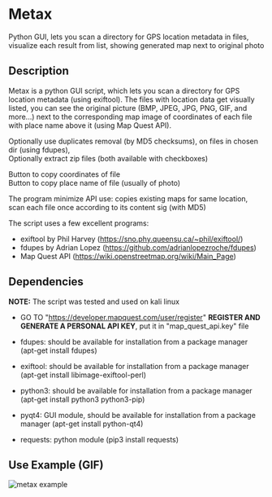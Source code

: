# Metax
Python GUI, lets you scan a directory for GPS location metadata in files, visualize each result from list, showing generated map next to original photo

## Description

Metax is a python GUI script, which lets you scan a directory for GPS location metadata (using exiftool).
The files with location data get visually listed, you can see the original picture (BMP, JPEG, JPG, PNG, GIF, and more...)
next to the corresponding map image of coordinates of each file with place name above it (using Map Quest API).

Optionally use duplicates removal (by MD5 checksums), on files in chosen dir (using fdupes), \
Optionally extract zip files (both available with checkboxes)

Button to copy coordinates of file \
Button to copy place name of file (usually of photo)

The program minimize API use: copies existing maps for same location, scan each file once according to its content sig (with MD5)

The script uses a few excellent programs:
* exiftool by Phil Harvey (https://sno.phy.queensu.ca/~phil/exiftool/)
* fdupes by Adrian Lopez (https://github.com/adrianlopezroche/fdupes)
* Map Quest API (https://wiki.openstreetmap.org/wiki/Main_Page)


## Dependencies

**NOTE:** The script was tested and used on kali linux

* GO TO "https://developer.mapquest.com/user/register" **REGISTER AND GENERATE A PERSONAL API KEY**, put it in "map_quest_api.key" file

* fdupes: should be available for installation from a package manager (apt-get install fdupes)
* exiftool: should be available for installation from a package manager (apt-get install libimage-exiftool-perl)
* python3: should be available for installation from a package manager (apt-get install python3 python3-pip)
* pyqt4: GUI module, should be available for installation from a package manager (apt-get install python-qt4)
* requests: python module (pip3 install requests)

## Use Example (GIF)

![metax example](https://i.imgur.com/HrGqFzR.gif)
